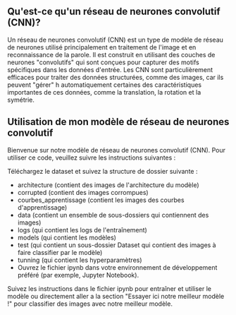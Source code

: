 ## Qu'est-ce qu'un réseau de neurones convolutif (CNN)?

Un réseau de neurones convolutif (CNN) est un type de modèle de réseau de neurones utilisé principalement en traitement de 
l'image et en reconnaissance de la parole. Il est construit en utilisant des couches de neurones "convolutifs" qui sont conçues pour capturer des motifs spécifiques dans les données d'entrée. Les CNN sont particulièrement efficaces pour traiter des données structurées, comme des images, car ils peuvent "gérer" h
automatiquement certaines des caractéristiques importantes de ces données, comme la translation, la rotation et la symétrie.


## Utilisation de mon modèle de réseau de neurones convolutif
Bienvenue sur notre modèle de réseau de neurones convolutif (CNN). 
Pour utiliser ce code, veuillez suivre les instructions suivantes :

Téléchargez le dataset et suivez la structure de dossier suivante :

- architecture (contient des images de l'architecture du modèle)
- corrupted (contient des images corrompues)
- courbes_apprentissage (contient les images des courbes d'apprentissage)
- data (contient un ensemble de sous-dossiers qui contiennent des images)
- logs (qui contient les logs de l'entraînement)
- models (qui contient les modèles)
- test (qui contient un sous-dossier Dataset qui contient des images à faire classifier par le modèle)
- tunning (qui contient les hyperparamètres)
- Ouvrez le fichier ipynb dans votre environnement de développement préféré (par exemple, Jupyter Notebook).

Suivez les instructions dans le fichier ipynb pour entraîner et utiliser le modèle ou directement aller a la section "Essayer ici notre meilleur modèle !"
pour classifier des images avec notre meilleur modèle.

